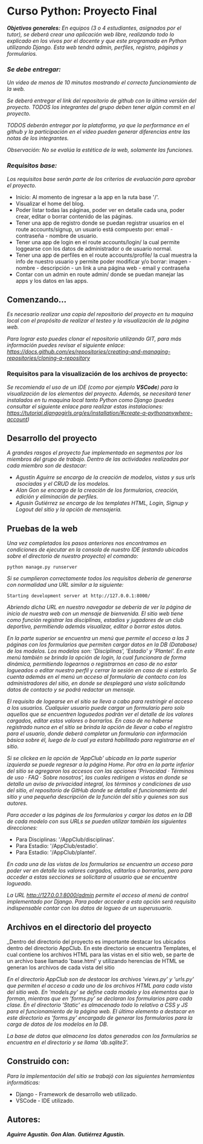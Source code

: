 # Curso Python: Proyecto Final
_**Objetivos generales:** En equipos (3 o 4 estudiantes, asignados por el tutor), se deberá crear una aplicación web libre, realizando todo lo explicado en los vivos por el docente y que este programada en Python utilizando Django. Esta web tendrá admin, perfiles, registro, páginas y formularios._

### _**Se debe entregar:**_

_Un video de menos de 10 minutos mostrando el correcto funcionamiento de la web._

_Se deberá entregar el link del repositorio de github con la última versión del proyecto. TODOS los integrantes del grupo deben tener algún commit en el proyecto._

_TODOS deberán entregar por la plataforma, ya que la performance en el github y la participación en el video pueden generar diferencias entre las notas de los integrantes._

_Observación: No se evalúa la estética de la web, solamente las funciones._

### _**Requisitos base:**_

_Los requisitos base serán parte de los criterios de evaluación para aprobar el proyecto._

* Inicio: Al momento de ingresar a la app en la ruta base '/'.
* Visualizar el home del blog.
* Poder listar todas las páginas, poder ver en detalle cada una, poder crear, editar o borrar contenido de las páginas.
* Tener una app de registro donde se puedan registrar usuarios en el route accounts/signup, un usuario está compuesto por: email - contraseña - nombre de usuario.
* Tener una app de login en el route accounts/login/ la cual permite loggearse con los datos de administrador o de usuario normal.
* Tener una app de perfiles en el route accounts/profile/ la cual muestra la info de nuestro usuario y permite poder modificar y/o borrar: imagen - nombre - descripción -  un link a una página web - email y contraseña
* Contar con un admin en route admin/ donde se puedan manejar las apps y los datos en las apps.

## Comenzando...

_Es necesario realizar una copia del repositorio del proyecto en tu maquina local con el propósito de realizar el testeo y la visualización de la página web._ 

_Para lograr esto puedes clonar el repositorio utilizando GIT, para más información puedes revisar el siguiente enlace: https://docs.github.com/es/repositories/creating-and-managing-repositories/cloning-a-repository_

### Requisitos para la visualización de los archivos de proyecto:

_Se recomienda el uso de un IDE (como por ejemplo **VSCode**) para la visualización de los elementos del proyecto. Además, se necesitará tener instalados en tu maquina local tanto Python como Django (puedes consultar el siguiente enlace para realizar estas instalaciones: https://tutorial.djangogirls.org/es/installation/#create-a-pythonanywhere-account)_

## Desarrollo del proyecto

_A grandes rasgos el proyecto fue implementado en segmentos por los miembros del grupo de trabajo. Dentro de las actividades realizadas por cada miembro son de destacar:_

* _Agustín Aguirre se encargo de la creación de modelos, vistas y sus urls asociadas y el CRUD de los modelos._
* _Alan Gon se encargo de la creación de los formularios, creación, edición y eliminación de perfiles._
* _Agusín Gutiérrez se encargo de los templates HTML, Login, Signup y Logout del sitio y la opción de mensajería._


## Pruebas de la web

_Una vez completados los pasos anteriores nos encontramos en condiciones de ejecutar en la consola de nuestro IDE (estando ubicados sobre el directorio de nuestro proyecto) el comando:_

```
python manage.py runserver
```

_Si se cumplieron correctamente todos los requisitos debería de generarse con normalidad una URL similar a la siguiente:_

```
Starting development server at http://127.0.0.1:8000/
```

_Abriendo dicha URL en nuestro navegador se debería de ver la página de inicio de nuestra web con un mensaje de bienvenida. El sitio web tiene como función registrar las disciplinas, estadios y jugadores de un club deportivo, permitiendo además visualizar, editar o borrar estos datos._

_En la parte superior se encuentra un menú que permite el acceso a las 3 páginas con los formularios que permiten cargar datos en la DB (Database) de los modelos. Los modelos son: 'Disciplinas', 'Estadio' y 'Plantel'. En este menú también se brinda la opción de login, la cual funcionara de forma dinámica, permitiendo logearnos o registrarnos en caso de no estar logueados o editar nuestro perfil y cerrar la sesión en caso de si estarlo. Se cuenta además en el menú un acceso al formulario de contacto con los administradores del sitio, en donde se desplegará una vista solicitando datos de contacto y se podrá redactar un mensaje._

_El requisito de logearse en el sitio se lleva a cabo para restringir el acceso a los usuarios. Cualquier usuario puede cargar un formulario pero solo aquellos que se encuentren loguaedos podrán ver el detalle de los valores cargados, editar estos valores o borrarlos. En caso de no haberse registrado nunca en el sitio se brinda la opción de llevar a cabo el registro para el usuario, donde deberá completar un formulario con información básica sobre él, luego de lo cual ya estará habilitado para registrarse en el sitio._

_Si se clickea en la opción de 'AppClub' ubicada en la parte superior izquierda se puede regresar a la página Home. Por otra en la parte inferior del sitio se agregaron los accesos con las opciones 'Privacidad · Términos de uso · FAQ · Sobre nosotros', las cuales redirigen a vistas en donde se detalla un aviso de privacidad integral, los términos y condiciones de uso del sitio, el repositorio de GitHub donde se detalla el funcionamiento del sitio y una pequeña descripción de la función del sitio y quienes son sus autores._

_Para acceder a las páginas de los formularios y cargar los datos en la DB de cada modelo con sus URLs se pueden utilizar también las siguientes direcciones:_

* Para Disciplinas: '/AppClub/disciplinas'.
* Para Estadio: '/AppClub/estadio'.
* Para Estadio: '/AppClub/plantel'.

_En cada una de las vistas de los formularios se encuentra un acceso para poder ver en detalle los valores cargados, editarlos o borrarlos, pero para acceder a estas secciones se solicitara al usuario que se encuentre logueado._

_La URL http://127.0.0.1:8000/admin permite el acceso al menú de control implementado por Django. Para poder acceder a esta opción será requisito indispensable contar con los datos de logueo de un superusuario._

## Archivos en el directorio del proyecto

_Dentro del directorio del proyecto es importante destacar los ubicados dentro del directorio AppClub. En este directorio se encuentra Templates, el cual contiene los archivos HTML para las vistas en el sitio web, se parte de un archivo base llamado 'base.html' y utilizando herencias de HTML se generan los archivos de cada vista del sitio

_En el directorio AppClub son de destacar los archivos 'views.py' y 'urls.py' que permiten el acceso a cada uno de los archivos HTML para cada vista del sitio web. En 'models.py' se define cada modelo y los elementos que lo forman, mientras que en 'forms.py' se declaran los formularios para cada clase. En el directorio 'Static' es almacenado todo lo relativo a CSS y JS para el funcionamiento de la página web. El último elemento a destacar en este directorio es 'forms.py' encargado de generar los formularios para la carga de datos de los modelos en la DB._

_La base de datos que almacena los datos generados con los formularios se encuentra en el directorio y se llama 'db.sqlite3'._

## Construido con:

_Para la implementación del sitio se trabajó con las siguientes herramientas informáticas:_

* Django - Framework de desarrollo web utilizado.
* VSCode - IDE utilizado.

## Autores:

_**Aguirre Agustín.**_
_**Gon Alan.**_
_**Gutiérrez Agustín.**_
